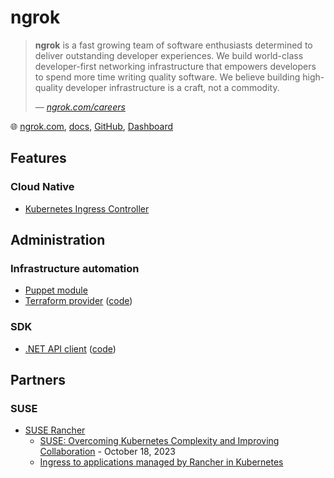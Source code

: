 # ngrok

> **ngrok** is a fast growing team of software enthusiasts determined to deliver outstanding developer experiences.
> We build world-class developer-first networking infrastructure that empowers developers to spend more time writing quality software.
> We believe building high-quality developer infrastructure is a craft, not a commodity.
>
> &mdash; _[ngrok.com/careers](https://ngrok.com/careers)_

🌐 [ngrok.com](https://ngrok.com/), [docs](https://ngrok.com/docs/what-is-ngrok/), [GitHub](https://github.com/ngrok), [Dashboard](https://dashboard.ngrok.com/)

## Features

### Cloud Native

* [Kubernetes Ingress Controller](ngrok-ingress-controller.md)

## Administration

### Infrastructure automation

* [Puppet module](https://forge.puppet.com/modules/gabe/ngrok/readme)
* [Terraform provider](https://registry.terraform.io/providers/ngrok/ngrok) ([code](https://github.com/ngrok/terraform-provider-ngrok))

### SDK

* [.NET API client](https://www.nuget.org/packages/NgrokApi) ([code](https://github.com/ngrok/ngrok-api-dotnet))

## Partners

### SUSE

* [SUSE Rancher](https://ngrok.com/partners/suse-rancher)
  * [SUSE: Overcoming Kubernetes Complexity and Improving Collaboration](https://www.suse.com/c/overcoming-kubernetes-complexity-and-improving-collaboration/) - October 18, 2023
  * [Ingress to applications managed by Rancher in Kubernetes](https://ngrok.com/docs/integrations/rancher/k8s/)
